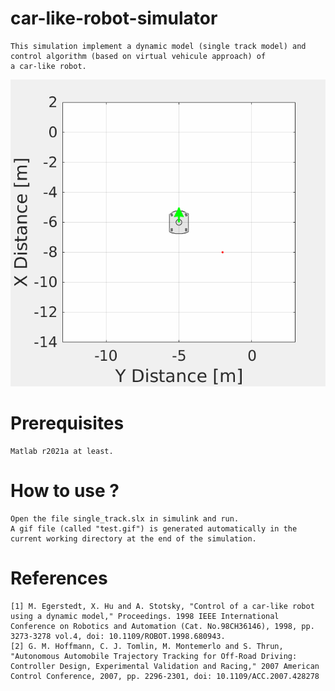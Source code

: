 # car-like-robot-simulator
```
This simulation implement a dynamic model (single track model) and control algorithm (based on virtual vehicule approach) of
a car-like robot.
```

![preview](https://github.com/ouafi98/car-like-robot-simulator/blob/5b18ca8ef33312ed3b0aa371887dbb4b754f2bc6/test.gif)

# Prerequisites
```
Matlab r2021a at least.
```

# How to use ?
```
Open the file single_track.slx in simulink and run.
A gif file (called "test.gif") is generated automatically in the current working directory at the end of the simulation.
```

# References
```
[1] M. Egerstedt, X. Hu and A. Stotsky, "Control of a car-like robot using a dynamic model," Proceedings. 1998 IEEE International Conference on Robotics and Automation (Cat. No.98CH36146), 1998, pp. 3273-3278 vol.4, doi: 10.1109/ROBOT.1998.680943.
[2] G. M. Hoffmann, C. J. Tomlin, M. Montemerlo and S. Thrun, "Autonomous Automobile Trajectory Tracking for Off-Road Driving: Controller Design, Experimental Validation and Racing," 2007 American Control Conference, 2007, pp. 2296-2301, doi: 10.1109/ACC.2007.428278
```
